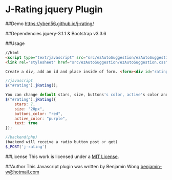 J-Rating jquery Plugin
==============================

##Demo
https://yben56.github.io/j-rating/

##Dependencies
jquery-3.1.1 & Bootstrap v3.3.6

##Usage

```html
//html
<script type="text/javascript" src="src/ezAutoSuggestion/ezAutoSuggestion.js"></script>
<link rel="stylesheet" href="src/ezAutoSuggestion/ezAutoSuggestion.css" />

Create a div, add an id and place inside of form. <form><div id="rating"></div></form>
```
```javascript
//javascript
$("#rating").jRating();

You can change default stars, size, buttons's color, active's color and display text
$("#rating").jRating({
	stars: 7,
	size: "20px",
	buttons_color: "red",
	active_color: "purple",
	text: true
});
```

```php
//backend(php)
(backend will receive a radio button post or get)
$_POST['j-rating']
```
##License
This work is licensed under a [MIT License](http://opensource.org/licenses/MIT).

##Author
This Javascript plugin was written by Benjamin Wong benjamin-w@hotmail.com